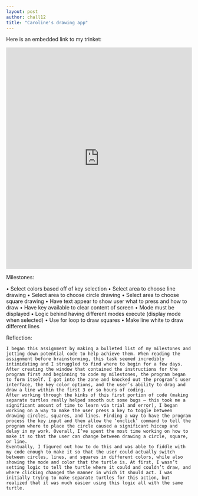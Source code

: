 ```yaml
---
layout: post
author: chall12
title: "Caroline's drawing app"
---
```



Here is an embedded link to my trinket: 


<iframe src="https://trinket.io/embed/python/f160766751" width="100%" height="600" frameborder="0" marginwidth="0" marginheight="0" allowfullscreen></iframe>



Milestones: 

•	Select colors based off of key selection
•	Select area to choose line drawing
•	Select area to choose circle drawing
•	Select area to choose square drawing
•	Have text appear to show user what to press and how to draw
•	Have key available to clear content of screen
•	Mode must be displayed
•	Logic behind having different modes execute (display mode when selected)
•	Use for loop to draw squares
•	Make line white to draw different lines


Reflection:

	I began this assignment by making a bulleted list of my milestones and jotting down potential code to help achieve them. When reading the assignment before brainstorming, this task seemed incredibly intimidating and I struggled to find where to begin for a few days. After creating the window that contained the instructions for the program first and beginning to code my milestones, the program began to form itself. I got into the zone and knocked out the program’s user interface, the key color options, and the user’s ability to drag and draw a line within the first 3 or so hours of coding. 
	After working through the kinks of this first portion of code (making separate turtles really helped smooth out some bugs – this took me a significant amount of time to learn via trial and error), I began working on a way to make the user press a key to toggle between drawing circles, squares, and lines. Finding a way to have the program process the key input and then allow the ‘onclick’ command to tell the program where to place the circle caused a significant hiccup and delay in my work. Overall, I’ve spent the most time working on how to make it so that the user can change between drawing a circle, square, or line. 
	Eventually, I figured out how to do this and was able to fiddle with my code enough to make it so that the user could actually switch between circles, lines, and squares in different colors, while also showing the mode and color that the turtle is. At first, I wasn’t setting logic to tell the turtle where it could and couldn’t draw, and where clicking changed the manner in which it should act. I was initially trying to make separate turtles for this action, but realized that it was much easier using this logic all with the same turtle.  
